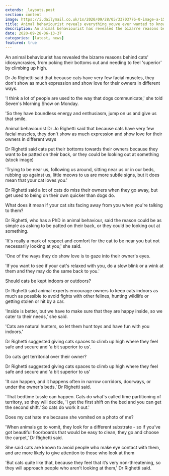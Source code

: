 ```yaml
---
extends: _layouts.post
section: content
image: https://i.dailymail.co.uk/1s/2020/09/28/05/33703776-0-image-a-15_1601266062054.jpg 
title: Animal behaviourist reveals everything youve ever wanted to know about your cat 
description: An animal behaviourist has revealed the bizarre reasons behind cats idiosyncrasies, from poking their bottoms out to if they get territorial over their owners. 
date: 2020-09-28-06-13-37 
categories: [latest, news] 
featured: true 
--- 
```

An animal behaviourist has revealed the bizarre reasons behind cats' idiosyncrasies, from poking their bottoms out and needing to feel 'superior' by climbing up high. 

Dr Jo Righetti said that because cats have very few facial muscles, they don't show as much expression and show love for their owners in different ways.

'I think a lot of people are used to the way that dogs communicate,' she told Seven's Morning Show on Monday.

'So they have boundless energy and enthusiasm, jump on us and give us that smile.

Animal behaviourist Dr Jo Righetti said that because cats have very few facial muscles, they don't show as much expression and show love for their owners in different ways

Dr Righetti said cats put their bottoms towards their owners because they want to be patted on their back, or they could be looking out at something (stock image) 

'Trying to be near us, following us around, sitting near us or in our beds, rubbing up against us, little meows to us are more subtle signs, but it does mean that your cat loves you.'

Dr Righetti said a lot of cats do miss their owners when they go away, but get used to being on their own quicker than dogs do. 

What does it mean if your cat sits facing away from you when you're talking to them?

Dr Righetti, who has a PhD in animal behaviour, said the reason could be as simple as asking to be patted on their back, or they could be looking out at something. 

'It's really a mark of respect and comfort for the cat to be near you but not necessarily looking at you,' she said. 

'One of the ways they do show love is to gaze into their owner's eyes.

'If you want to see if your cat's relaxed with you, do a slow blink or a wink at them and they may do the same back to you.'

Should cats be kept indoors or outdoors?    

Dr Righetti said animal experts encourage owners to keep cats indoors as much as possible to avoid fights with other felines, hunting wildlife or getting stolen or hit by a car. 

'Inside is better, but we have to make sure that they are happy inside, so we cater to their needs,' she said.

'Cats are natural hunters, so let them hunt toys and have fun with you indoors.'

Dr Righetti suggested giving cats spaces to climb up high where they feel safe and secure and 'a bit superior to us'.

Do cats get territorial over their owner?  

Dr Righetti suggested giving cats spaces to climb up high where they feel safe and secure and 'a bit superior to us'

'It can happen, and it happens often in narrow corridors, doorways, or under the owner's beds,' Dr Righetti said. 

'That bedtime tussle can happen. Cats do what's called time partitioning of territory, so they will decide, 'I get the first shift on the bed and you can get the second shift.' So cats do work it out.'

Does my cat hate me because she vomited on a photo of me?

'When animals go to vomit, they look for a different substrate - so if you’ve got beautiful floorboards that would be easy to clean, they go and choose the carpet,' Dr Righetti said. 

She said cats are known to avoid people who make eye contact with them, and are more likely to give attention to those who look at them 

'But cats quite like that, because they feel that it’s very non-threatening, so they will approach people who aren’t looking at them,' Dr Righetti said. 

